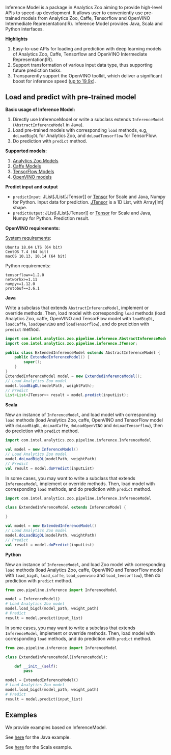 Inference Model is a package in Analytics Zoo aiming to provide high-level APIs to speed-up development. It allows user to conveniently use pre-trained models from Analytics Zoo, Caffe, Tensorflow and OpenVINO Intermediate Representation(IR). Inference Model provides Java, Scala and Python interfaces.

**Highlights**

1. Easy-to-use APIs for loading and prediction with deep learning models of Analytics Zoo, Caffe, Tensorflow and OpenVINO Intermediate Representation(IR).
2. Support transformation of various input data type, thus supporting future prediction tasks.
3. Transparently support the OpenVINO toolkit, which deliver a significant boost for inference speed ([up to 19.9x](https://software.intel.com/en-us/blogs/2018/05/15/accelerate-computer-vision-from-edge-to-cloud-with-openvino-toolkit)).

## **Load and predict with pre-trained model**
**Basic usage of Inference Model:**

1. Directly use InferenceModel or write a subclass extends `InferenceModel` (`AbstractInferenceModel` in Java).
2. Load pre-trained models with corresponding `load` methods, e.g, `doLoadBigDL` for Analytics Zoo, and `doLoadTensorflow` for TensorFlow.
3. Do prediction with `predict` method.

**Supported models:**

1. [Analytics Zoo Models](https://analytics-zoo.github.io/master/##built-in-deep-learning-models)
2. [Caffe Models](https://github.com/BVLC/caffe/wiki/Model-Zoo)
3. [TensorFlow Models](https://github.com/tensorflow/models)
4. [OpenVINO models](https://software.intel.com/en-us/openvino-toolkit/documentation/pretrained-models)

**Predict input and output**

* `predictInput`: JList[JList[JTensor]] or [Tensor](https://github.com/intel-analytics/BigDL/tree/master/spark/dl/src/main/scala/com/intel/analytics/bigdl/tensor) for Scale and Java, Numpy for Python. Input data for prediction. [JTensor](https://github.com/intel-analytics/analytics-zoo/blob/master/zoo/src/main/java/com/intel/analytics/zoo/pipeline/inference/JTensor.java) is a 1D List, with Array[Int] shape.
* `predictOutput`: JList[JList[JTensor]] or [Tensor](https://github.com/intel-analytics/BigDL/tree/master/spark/dl/src/main/scala/com/intel/analytics/bigdl/tensor) for Scale and Java, Numpy for Python. Prediction result.


**OpenVINO requirements:**

[System requirements](https://software.intel.com/en-us/openvino-toolkit/documentation/system-requirements):

    Ubuntu 18.04 LTS (64 bit)
    CentOS 7.4 (64 bit)
    macOS 10.13, 10.14 (64 bit)

Python requirements:

    tensorflow>=1.2.0
    networkx>=1.11
    numpy>=1.12.0
    protobuf==3.6.1

**Java**

Write a subclass that extends `AbstractInferenceModel`, implement or override methods. Then, load model with corresponding `load` methods (load Analytics Zoo, caffe, OpenVINO and TensorFlow model with `loadBigDL`, `loadCaffe`, `loadOpenVINO` and `loadTensorflow`), and do prediction with `predict` method. 

```java
import com.intel.analytics.zoo.pipeline.inference.AbstractInferenceModel;
import com.intel.analytics.zoo.pipeline.inference.JTensor;

public class ExtendedInferenceModel extends AbstractInferenceModel {
    public ExtendedInferenceModel() {
        super();
    }
}
ExtendedInferenceModel model = new ExtendedInferenceModel();
// Load Analytics Zoo model
model.loadBigDL(modelPath, weightPath);
// Predict
List<List<JTensor>> result = model.predict(inputList);
```

**Scala**

New an instance of `InferenceModel`, and load model with corresponding `load` methods (load Analytics Zoo, caffe, OpenVINO and TensorFlow model with `doLoadBigDL`, `doLoadCaffe`, `doLoadOpenVINO` and `doLoadTensorflow`), then do prediction with `predict` method.

```scala
import com.intel.analytics.zoo.pipeline.inference.InferenceModel

val model = new InferenceModel()
// Load Analytics Zoo model
model.doLoadBigDL(modelPath, weightPath)
// Predict
val result = model.doPredict(inputList)
```

In some cases, you may want to write a subclass that extends `InferenceModel`, implement or override methods. Then, load model with corresponding `load` methods, and do prediction with `predict` method.

```scala
import com.intel.analytics.zoo.pipeline.inference.InferenceModel

class ExtendedInferenceModel extends InferenceModel {

}

val model = new ExtendedInferenceModel()
// Load Analytics Zoo model
model.doLoadBigDL(modelPath, weightPath)
// Predict
val result = model.doPredict(inputList)
```

**Python**

New an instance of `InferenceModel`, and load Zoo model with corresponding `load` methods (load Analytics Zoo, caffe, OpenVINO and TensorFlow model with `load_bigdl`, `load_caffe`, `load_openvino` and `load_tensorflow`), then do prediction with `predict` method.

```python
from zoo.pipeline.inference import InferenceModel

model = InferenceModel()
# Load Analytics Zoo model
model.load_bigdl(model_path, weight_path)
# Predict
result = model.predict(input_list)
```

In some cases, you may want to write a subclass that extends `InferenceModel`, implement or override methods. Then, load model with corresponding `load` methods, and do prediction with `predict` method.

```python
from zoo.pipeline.inference import InferenceModel

class ExtendedInferenceModel(InferenceModel):

    def __init__(self):
        pass

model = ExtendedInferenceModel()
# Load Analytics Zoo model
model.load_bigdl(model_path, weight_path)
# Predict
result = model.predict(input_list)
```

## **Examples**
We provide examples based on InferenceModel.

See [here](https://github.com/intel-analytics/analytics-zoo/tree/master/apps/model-inference-examples) for the Java example.

See [here](https://github.com/intel-analytics/analytics-zoo/tree/master/zoo/src/main/scala/com/intel/analytics/zoo/examples/streaming/textclassification) for the Scala example.
